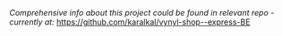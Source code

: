 *Comprehensive info about this project could be found in relevant repo - currently at:* 
https://github.com/karalkal/vynyl-shop--express-BE